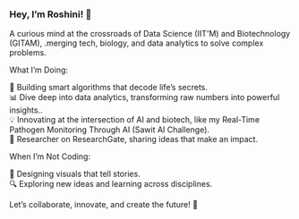 ### Hey, I’m Roshini! 🚀<br/>

A curious mind at the crossroads of Data Science (IIT'M) and Biotechnology (GITAM), .merging tech, biology, and data analytics to solve complex problems.

What I’m Doing:

🧬 Building smart algorithms that decode life’s secrets.<br/>
📊 Dive deep into data analytics, transforming raw numbers into powerful insights..<br/>
💡 Innovating at the intersection of AI and biotech, like my Real-Time Pathogen Monitoring Through AI (Sawit AI Challenge).<br/>
📜 Researcher on ResearchGate, sharing ideas that make an impact.<br/>

When I’m Not Coding:

🎨 Designing visuals that tell stories.<br/>
🔍 Exploring new ideas and learning across disciplines.<br/>

Let’s collaborate, innovate, and create the future! 🤝
